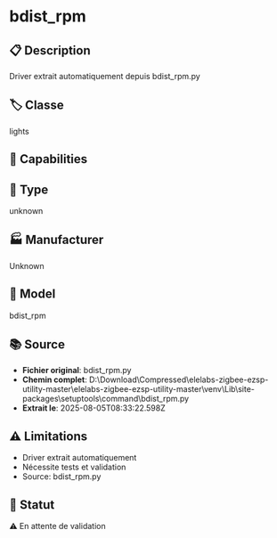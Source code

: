 # bdist_rpm

## 📋 Description
Driver extrait automatiquement depuis bdist_rpm.py

## 🏷️ Classe
lights

## 🔧 Capabilities


## 📡 Type
unknown

## 🏭 Manufacturer
Unknown

## 📱 Model
bdist_rpm

## 📚 Source
- **Fichier original**: bdist_rpm.py
- **Chemin complet**: D:\Download\Compressed\elelabs-zigbee-ezsp-utility-master\elelabs-zigbee-ezsp-utility-master\venv\Lib\site-packages\setuptools\command\bdist_rpm.py
- **Extrait le**: 2025-08-05T08:33:22.598Z

## ⚠️ Limitations
- Driver extrait automatiquement
- Nécessite tests et validation
- Source: bdist_rpm.py

## 🚀 Statut
⚠️ En attente de validation
